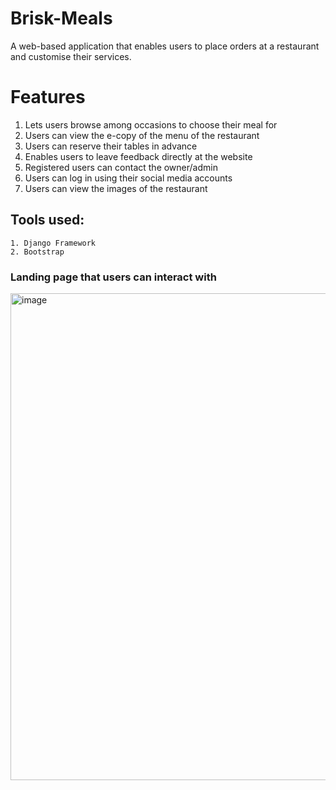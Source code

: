 # Brisk-Meals
A web-based application that enables users to place orders at a restaurant and customise their services.

# Features
1. Lets users browse among occasions to choose their meal for
2. Users can view the e-copy of the menu of the restaurant
3. Users can reserve their tables in advance
5. Enables users to leave feedback directly at the website
6. Registered users can contact the owner/admin
7. Users can log in using their social media accounts
8. Users can view the images of the restaurant

## Tools used:
```
1. Django Framework
2. Bootstrap
```
### Landing page that users can interact with

<img width="779" alt="image" src="https://user-images.githubusercontent.com/52818452/143528174-cc8a389f-e4cb-4c90-ab11-00328386d10a.png">



